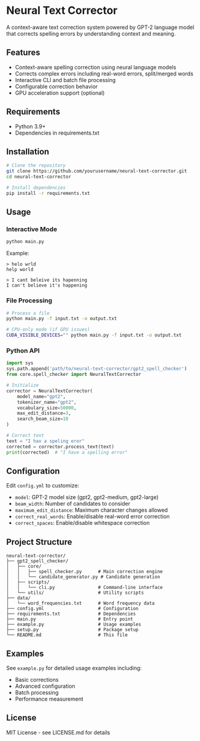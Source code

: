 # Neural Text Corrector

A context-aware text correction system powered by GPT-2 language model that corrects spelling errors by understanding context and meaning.

## Features

- Context-aware spelling correction using neural language models
- Corrects complex errors including real-word errors, split/merged words
- Interactive CLI and batch file processing
- Configurable correction behavior
- GPU acceleration support (optional)

## Requirements

- Python 3.9+
- Dependencies in requirements.txt

## Installation

```bash
# Clone the repository
git clone https://github.com/yourusername/neural-text-corrector.git
cd neural-text-corrector

# Install dependencies
pip install -r requirements.txt
```

## Usage

### Interactive Mode

```bash
python main.py
```

Example:
```
> helo wrld
help world

> I cant beleive its hapenning
I can't believe it's happening
```

### File Processing

```bash
# Process a file
python main.py -f input.txt -o output.txt

# CPU-only mode (if GPU issues)
CUDA_VISIBLE_DEVICES="" python main.py -f input.txt -o output.txt
```

### Python API

```python
import sys
sys.path.append('path/to/neural-text-corrector/gpt2_spell_checker')
from core.spell_checker import NeuralTextCorrector

# Initialize
corrector = NeuralTextCorrector(
    model_name="gpt2",
    tokenizer_name="gpt2",
    vocabulary_size=50000,
    max_edit_distance=3,
    search_beam_size=10
)

# Correct text
text = "I hav a speling eror"
corrected = corrector.process_text(text)
print(corrected)  # "I have a spelling error"
```

## Configuration

Edit `config.yml` to customize:

- `model`: GPT-2 model size (gpt2, gpt2-medium, gpt2-large)
- `beam_width`: Number of candidates to consider
- `maximum_edit_distance`: Maximum character changes allowed
- `correct_real_words`: Enable/disable real-word error correction
- `correct_spaces`: Enable/disable whitespace correction

## Project Structure

```
neural-text-corrector/
├── gpt2_spell_checker/
│   ├── core/
│   │   ├── spell_checker.py      # Main correction engine
│   │   └── candidate_generator.py # Candidate generation
│   ├── scripts/
│   │   └── cli.py                # Command-line interface
│   └── utils/                    # Utility scripts
├── data/
│   └── word_frequencies.txt      # Word frequency data
├── config.yml                    # Configuration
├── requirements.txt              # Dependencies
├── main.py                       # Entry point
├── example.py                    # Usage examples
├── setup.py                      # Package setup
└── README.md                     # This file
```

## Examples

See `example.py` for detailed usage examples including:
- Basic corrections
- Advanced configuration
- Batch processing
- Performance measurement

## License

MIT License - see LICENSE.md for details